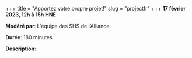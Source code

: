 +++
title = "Apportez votre propre projet!"
slug = "projectfr"
+++
**17 février 2023, 12h à 15h HNE**

**Modéré par**: L'équipe des SHS de l’Alliance

**Durée**: 180 minutes

**Description**:

<!-- {{< vimeo 690948795 >}} -->
<!-- <br> -->

<!-- - [Watch this session on Vimeo](https://vimeo.com/690948795) -->
